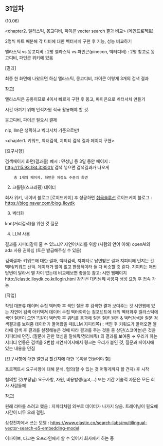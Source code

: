 ## 31일차
(10.06)

<chapter2. 엘라스틱, 몽고디비, 파이콘 vecter search 결과 비교> (메인프로젝트)

2명씩 파트 배분해 각 디비에 대한 벡터서치 구현 후 기능, 성능 비교하기



엘라스틱 vs 몽고디비 : 2명
엘라스틱 vs 파인콘(pinecon, 벡터디비) : 2명
참고로 몽고디비, 파인콘 위키에 있음


[결과]

최종 한 화면에 나왔으면 하심
엘라스틱, 몽고디비, 파이콘 이렇게 3개의 검색 결과


참고)

엘라스틱은 공통이므로 4이서 빠르게 구현 후 몽고, 파이콘으로 벡터서치 만들기

시간 아끼기 위해 인적자원 적극 활용해야 할 것.

몽고디비, 파이콘 필요시 결제

nlp, llm은 생략하고 벡터서치 기준으로만!





<chapter1. 키워드, 벡터검색, 지피티 검색 결과 페이지 구현>



[요구사항]

검색페이지 화면(결과물)
예시 : 민성님 등 3일 동안 페이지 : http://115.93.184.3:8501/
검색 넣으면 검색결과가 나오게

        총 1개의 페이지, 화면은 이정도 수준의 화면



2. 크롤링(스크레핑) 데이터

회사 위키, 네이버 블로그
[로이드케이] 후 성공하면 [취급솔루션](확장)
로이드케이 블로그 : https://blog.naver.com/blog_lloydk


3. 벡터화

knn(거리검색)을 위한 것
질문


4. LLM 사용

결과를 지피티같이 줄 수 있느냐?
자연어처리를 위함 (사람의 언어 이해)
openAI의 ada 사용 권하심 (토큰 발급해주실 수 있음)


검색결과: 키워드에 대한 결과, 벡터검색, 지피티로 답변받은 결과
지피티에 던지는 건 벡터/키워드 선택. 데이터가 많이 없고 한정적이라 둘 다 비슷할 것 같다. 지피티는 매번 답변이 달라서 별 차이 없는데 비교해보면 좋을듯
참고: 시연 웹페이지 http://elastic.lloydk.co.kr/login.html
강진선 대리님께 사용자 생성 요청 후 접속 가능


[작업]

작업 대분류
데이터 수집
벡터화 후 색인
질문 후 검색한 결과 보여주는 것
시연웹에 있는 자연어 검색 아키텍쳐
데이터 수집
벡터화하는 컴포넌트에 태워 벡터화후 엘라스틱에 색인
질문이 오면 똑같이 벡터화 후 쿼리를 통과해 질문
질문 원문 & 벡터검색을 질문
검색결과를 보여줌
데이터가 들어왔을 때(LLM 지피티쪽) : 색인 후 키워드가 들어오면 엘라에 검색 후 결과를 설정해놓은 것에 따라 결과를 주는 것들 중 상단(스코어높)은 것을 지피티에 던짐. (질문에 관한 핵심을 말해줘/정리해줘) 의 결과를 보여줌
⇒ 우리가 하는 지피티 연동은 검색을 2번함
시연페이지에서 링크는 우리가 붙인 것, 질문과 페이지에 있는 내용을 던짐


[요구사항에 대한 얼만큼 할건지에 대한 목록을 만들어야 함]

프로젝트시 요구사항에 대해 분석, 협의(할 수 있는 것 어떻게까지 할 건지) 후 시작

협의할 것(부장님)
요구사항, 자원, 비용발생(gpt,…) 또는 기간
기술적 자문은 모든 회사 사람들께


참고)

원래 라마를 쓰려고 했음 : 지피티처럼 외부로 데이터가 나가지 않음. 트레이닝이 필요해 시간이 너무 오래 걸림.

삼성전자에서 쓰는 모델 : https://www.elastic.co/search-labs/multilingual-vector-search-e5-embedding-model

이파이브, 타코는 오프라인에서 할 수 있어서 회사에서 하는 중